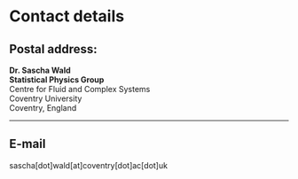 # Contact details





## Postal address:

**Dr. Sascha Wald**<br>
**Statistical Physics Group**<br>
Centre for Fluid and Complex Systems<br>
Coventry University<br>
Coventry, England

---

## E-mail
sascha[dot]wald[at]coventry[dot]ac[dot]uk
